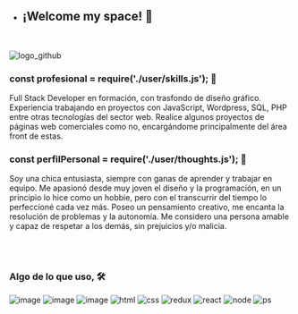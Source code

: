- <h2>¡Welcome my space! 👾</h2> 
<br>

![logo_github](https://user-images.githubusercontent.com/94648542/226772127-95dca637-a1c4-4909-90a4-92283e94431a.png)


 <h3><b>const profesional = require('./user/skills.js'); 💫</b></h3>

Full Stack Developer en formación, con trasfondo de diseño gráfico.
Experiencia trabajando en proyectos con JavaScript, Wordpress, SQL, PHP
entre otras tecnologías del sector web. 
Realice algunos proyectos de páginas web comerciales como no, encargándome principalmente del área front de estas.



<h3> <b>const perfilPersonal = require('./user/thoughts.js'); 🌙</b></h3>

Soy una chica entusiasta, siempre con ganas de aprender y trabajar en equipo. Me apasionó desde muy joven el diseño y la programación, en un principio lo hice como un hobbie, pero con el transcurrir del tiempo lo perfeccioné cada vez más. 
Poseo un pensamiento creativo, me encanta la resolución de problemas y la autonomía. 
Me considero una persona amable y capaz de respetar a los demás, sin prejuicios y/o malicia.

<br>
<br>
<h3>Algo de lo que uso, 🛠️</h3>

![image](https://user-images.githubusercontent.com/94648542/226775689-7a79f28a-fb21-4ebd-bf21-a7e03ea710f4.png)
![image](https://user-images.githubusercontent.com/94648542/226775342-979d70b5-e06a-4591-bcf9-8ca4365294ae.png)
![image](https://user-images.githubusercontent.com/94648542/226775359-5bd7bf71-091a-4497-acf2-d2380dee143b.png)
![html](https://user-images.githubusercontent.com/94648542/226776722-8cd017c7-cbce-4c2b-96ef-1cc9e5e95489.png)
![css](https://user-images.githubusercontent.com/94648542/226776530-9ae98268-6955-43d8-b427-78cf984baa13.png)
![redux](https://user-images.githubusercontent.com/94648542/226777016-ba035375-b2e8-419b-b66c-c18d29639f21.png)
![react](https://user-images.githubusercontent.com/94648542/226777028-6418d880-2edf-49ea-9de8-3d2ccab6b436.png)
![node](https://user-images.githubusercontent.com/94648542/226777396-df1e8dad-ebd6-43df-a59a-76772272c00c.png)
![ps](https://user-images.githubusercontent.com/94648542/226777213-2b97936b-ef6b-4f91-a368-a058a8ec6c93.png)


